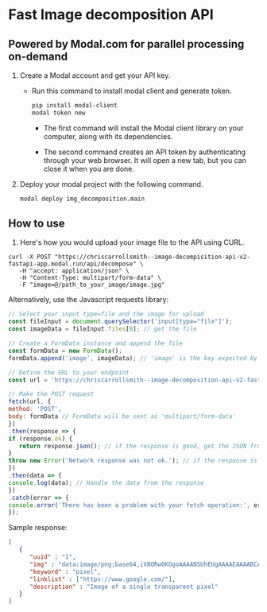 # Fast Image decomposition API

## Powered by Modal.com for parallel processing on-demand

1. Create a Modal account and get your API key.

   - Run this command to install modal client and generate token.

     ```bash
     pip install modal-client
     modal token new
     ```

     - The first command will install the Modal client library on your computer, along with its dependencies.

     - The second command creates an API token by authenticating through your web browser. It will open a new tab, but you can close it when you are done.

2. Deploy your modal project with the following command.

   ```bash
   modal deploy img_decomposition.main
   ```

## How to use

1. Here's how you would upload your image file to the API using CURL.

  ```curl
  curl -X POST "https://chriscarrollsmith--image-decompisition-api-v2-fastapi-app.modal.run/api/decompose" \
     -H "accept: application/json" \
     -H "Content-Type: multipart/form-data" \
     -F "image=@/path_to_your_image/image.jpg"
  ```

Alternatively, use the Javascript requests library:

   ```javascript
   // Select your input type=file and the image for upload
   const fileInput = document.querySelector('input[type="file"]');
   const imageData = fileInput.files[0]; // get the file

   // Create a FormData instance and append the file
   const formData = new FormData();
   formData.append('image', imageData); // 'image' is the key expected by the backend

   // Define the URL to your endpoint
   const url = 'https://chriscarrollsmith--image-decomposition-api-v2-fastapi-app.modal.run/api/decompose';

   // Make the POST request
   fetch(url, {
   method: 'POST',
   body: formData // FormData will be sent as 'multipart/form-data'
   })
   .then(response => {
   if (response.ok) {
      return response.json(); // if the response is good, get the JSON from the response
   }
   throw new Error('Network response was not ok.'); // if the response is not good, throw an error
   })
   .then(data => {
   console.log(data); // Handle the data from the response
   })
   .catch(error => {
   console.error('There has been a problem with your fetch operation:', error);
   });
   ```

Sample response:

   ```json
   [
      {
         "uuid" : "1",
         "img" : "data:image/png;base64,iVBORw0KGgoAAAANSUhEUgAAAAEAAAABCAYAAAAfFcSJAAAADUlEQVR42mP8z/C/HgAGgwJ/lK3Q6wAAAABJRU5ErkJggg==",
         "keyword" : "pixel",
         "linklist" : ["https://www.google.com/"],
         "description" : "Image of a single transparent pixel"
      }
   ]
   ```
